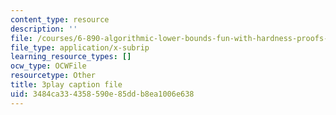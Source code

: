 ```yaml
---
content_type: resource
description: ''
file: /courses/6-890-algorithmic-lower-bounds-fun-with-hardness-proofs-fall-2014/3484ca334358590e85ddb8ea1006e638_TUbfCY_8Dzs.vtt
file_type: application/x-subrip
learning_resource_types: []
ocw_type: OCWFile
resourcetype: Other
title: 3play caption file
uid: 3484ca33-4358-590e-85dd-b8ea1006e638
---
```

